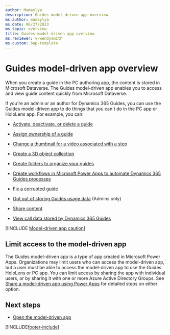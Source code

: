 ```yaml
---
author: Mamaylya
description: Guides model-driven app overview
ms.author: mamaylya
ms.date: 06/27/2023
ms.topic: overview
title: Guides model-driven app overview
ms.reviewer: v-wendysmith
ms.custom: bap-template
---
```


# Guides model-driven app overview

When you create a guide in the PC authoring app, the content is stored in Microsoft Dataverse. The Guides model-driven app enables you to access and view guide content quickly from Microsoft Dataverse.

If you're an admin or an author for Dynamics 365 Guides, you can use the Guides model-driven app to do things that you can't do in the PC app or HoloLens app. For example, you can:

- [Activate, deactivate, or delete a guide](admin-deactivate-guide.md)

- [Assign ownership of a guide](admin-access-assign.md)

- [Change a thumbnail for a video associated with a step](pc-app-add-media.md#change-a-video-thumbnail)

- [Create a 3D object collection](workflow-example-2.md)

- [Create folders to organize your guides](admin-create-folders.md)

- [Create workflows in Microsoft Power Apps to automate Dynamics 365 Guides processes](workflow-examples-overview.md)

- [Fix a corrupted guide](corrupted-guide.md)

- [Opt out of storing Guides usage data](data-opt-out.md) (Admins only)

- [Share content](admin-share-guide.md)

- [View call data stored by Dynamics 365 Guides](call-logging.md)

[!INCLUDE [Model-driven app caution](../includes/model-driven-app-caution.md)]

## Limit access to the model-driven app

The Guides model-driven app is a type of app created in Microsoft Power Apps. Organizations may limit users who can access the model-driven app, but a user must be able to access the model-driven app to use the Guides HoloLens or PC app. You can limit access by sharing the app with individual users, or by sharing it with one or more Azure Active Directory Groups. See [Share a model-driven app using Power Apps](/powerapps/maker/model-driven-apps/share-model-driven-app) for detailed steps on either option.

## Next steps

- [Open the model-driven app](open-model-driven-app.md)

[!INCLUDE[footer-include](../includes/footer-banner.md)]
